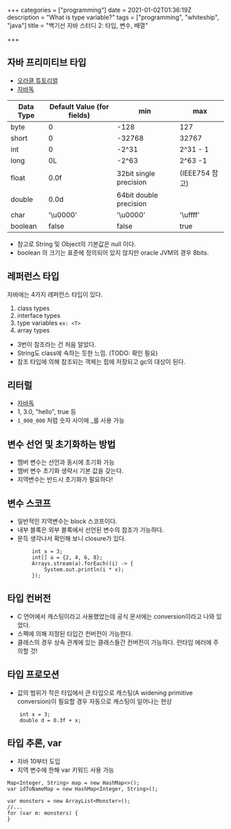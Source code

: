 +++
categories = ["programming"]
date = 2021-01-02T01:36:19Z
description = "What is type variable?"
tags = ["programming", "whiteship", "java"]
title = "백기선 자바 스터디 2: 타입, 변수, 배열"

+++
## 자바 프리미티브 타입

- [오라클 튜토리얼](https://docs.oracle.com/javase/tutorial/java/nutsandbolts/datatypes.html)
- [자바독](https://docs.oracle.com/javase/specs/jls/se7/html/jls-4.html)

| Data Type |  Default Value (for fields) | min   | max   |
|-----|---|---|---|
|   byte  | 0  | -128  | 127   |
|  short   | 0  | -32768 | 32767  | 
|   int  | 0  |  -2^31 | 2^31 - 1   |
|long | 0L | -2^63 | 2^63 -1 |
|float| 0.0f | 32bit single precision | (IEEE754 참고)
|double | 0.0d | 64bit double precision
|char | '\u0000' | '\u0000' | '\uffff' |
| boolean | false | false | true |

- 참고로 String 및 Object의 기본값은 null 이다.
- boolean 의 크기는 표준에 정의되어 있지 않지만 oracle JVM의 경우 8bits.

## 레퍼런스 타입

자바에는 4가지 레퍼런스 타입이 있다.

1. class types 
2. interface types
3. type variables `ex: <T>`
4. array types 

- 3번이 참조라는 건 처음 알았다.
- String도 class에 속하는 듯한 느낌. (TODO: 확인 필요)
- 참조 타입에 의해 참조되는 객체는 힙에 저장되고 gc의 대상이 된다.

## 리터럴

- [자바독](https://docs.oracle.com/javase/specs/jls/se7/html/jls-3.html#jls-3.10)
- 1, 3.0, "hello", true 등
- `1_000_000`  처럼 숫자 사이에 _를 사용 가능


## 변수 선언 및 초기화하는 방법

- 멤버 변수는 선언과 동시에 초기화 가능
- 멤버 변수 초기화 생략시 기본 값을 갖는다.
- 지역변수는 반드시 초기화가 필요하다!

## 변수 스코프

- 일반적인 지역변수는 block 스코프이다. 
- 내부 블록은 외부 블록에서 선언된 변수의 참조가 가능하다.
- 문득 생각나서 확인해 보니 closure가 있다.

```
        int x = 3;
        int[] a = {2, 4, 6, 8};
        Arrays.stream(a).forEach((i) -> {
            System.out.println(i * x);
        });
  ```  
  
## 타입 컨버전

- C 언어에서 캐스팅이라고 사용했었는데 공식 문서에는 conversion이라고 나와 있었다. 
- 스펙에 의해 지정된 타입간 컨버전이 가능한다.
- 클래스의 경우 상속 관계에 있는 클래스들간 컨버전이 가능하다. 런타임 에러에 주의할 것!

## 타입 프로모션

- 값의 범위가 작은 타입에서 큰 타입으로 캐스팅(A widening primitive conversion)이 필요할 경우 자동으로 캐스팅이 일어나는 현상

```
    int x = 3;
    double d = 0.3f + x;
```


## 타입 추론, var

- 자바 10부터 도입
- 지역 변수에 한해 var 키워드 사용 가능

```
Map<Integer, String> map = new HashMap<>();
var idToNameMap = new HashMap<Integer, String>();
```

```
var monsters = new ArrayList<Monster>();
//...
for (var m: monsters) {
}
```